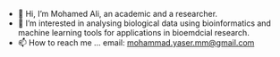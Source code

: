 - 👋 Hi, I’m Mohamed Ali, an academic and a researcher.
- 👀 I’m interested in analysing biological data using bioinformatics and machine learning tools for applications in bioemdcial research. 
- 📫 How to reach me ... email: mohammad.yaser.mm@gmail.com

<!---
Mohamed-y-ph/Mohamed-y-ph is a ✨ special ✨ repository because its `README.md` (this file) appears on your GitHub profile.
You can click the Preview link to take a look at your changes.
--->
